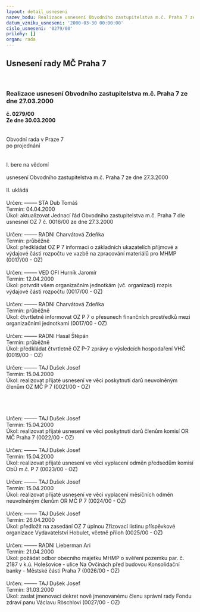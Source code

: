 ```yaml
---
layout: detail_usneseni
nazev_bodu: Realizace usnesení Obvodního zastupitelstva m.č. Praha 7 ze dne 27.03.2000
datum_vzniku_usneseni: '2000-03-30 00:00:00'
cislo_usneseni: '0279/00'
prilohy: []
organ: rada
---
```

<div id="ucUsn_pList" class="usn">
	<span><h2>Usnesení rady MČ Praha 7 </h2>
<br></span><div class="standBody">
<span><h3>Realizace usnesení Obvodního zastupitelstva m.č. Praha 7 ze dne 27.03.2000</h3></span><div class="center">
		<strong>č. 0279/00</strong><br>
	</div>
<div class="center">
		<strong>Ze dne 30.03.2000</strong><br><br>
	</div>
<br>Obvodní rada v Praze 7<br>po projednání<br><br><br>I.	bere na vědomí<br><br> usnesení Obvodního zastupitelstva m.č. Praha 7 ze dne 27.3.2000<br><br>II.	ukládá <br><br> Určen:	–––––	STA Dub Tomáš<br>Termín: 04.04.2000<br>Úkol:	aktualizovat Jednací řád Obvodního zastupitelstva m.č. Praha 7 dle usnesneí OZ 7 č. 0016/00 ze dne 27.3.2000<br> <br> Určen:	–––––	RADNI Charvátová Zdeňka<br>Termín: průběžně<br>Úkol:	předkládat OZ P 7 informaci o základních ukazatelích příjmové a výdajové části rozpočtu ve vazbě na zpracování materiálů pro MHMP  (0017/00 - OZ)<br> <br> Určen:	–––––	VED OFI Hurník Jaromír<br>Termín: 12.04.2000<br>Úkol:	potvrdit všem organizačním jednotkám (vč. organizací) rozpis výdajové části rozpočtu    (0017/00 - OZ)<br> <br> Určen:	–––––	RADNI Charvátová Zdeňka<br>Termín: průběžně<br>Úkol:	čtvrtletně informovat OZ P 7 o přesunech finančních prostředků mezi organizačními jednotkami   (0017/00 - OZ)<br> <br> Určen:	–––––	RADNI Hasal Štěpán<br>Termín: průběžně<br>Úkol:	předkládat čtvrtletně OZ P-7 zprávy o výsledcích hospodaření VHČ   (0019/00 - OZ)<br> <br> Určen:	–––––	TAJ Dušek Josef<br>Termín: 15.04.2000<br>Úkol:	realizovat přijaté usnesení ve věci poskytnutí darů neuvolněným členům OZ MČ P 7   (0021/00 - OZ)<br> <br><br><br><br> Určen:	–––––	TAJ Dušek Josef<br>Termín: 15.04.2000<br>Úkol:	realizovat přijaté usnesení ve věci poskytnutí darů členům komisí OR MČ Praha 7   (0022/00 - OZ)<br> <br> Určen:	–––––	TAJ Dušek Josef<br>Termín: 15.04.2000<br>Úkol:	realizovat přijaté usnesení ve věci vyplacení odměn předsedům komisí ObÚ m.č. P 7   (0023/00 - OZ)<br> <br> Určen:	–––––	TAJ Dušek Josef<br>Termín: 15.04.2000<br>Úkol:	realizovat přijaté usnesení ve věci vyplacení měsíčních odměn neuvolněným členům OR MČ P 7   (0024/00 - OZ)<br> <br> Určen:	–––––	TAJ Dušek Josef<br>Termín: 26.04.2000<br>Úkol:	předložit na zasedání OZ 7 úplnou Zřizovací listinu příspěvkové organizace Vydavatelství Hobulet, včetně příloh   (0025/00 - OZ)<br> <br> Určen:	–––––	RADNI Lieberman Ari<br>Termín: 21.04.2000<br>Úkol:	požádat odbor obecního majetku MHMP o svěření pozemku par. č. 2187 v k.ú. Holešovice - ulice Na Ovčinách před budovou Konsolidační banky - Městské části Praha 7   (0026/00 - OZ)<br> <br> Určen:	–––––	TAJ Dušek Josef<br>Termín: 31.03.2000<br>Úkol:	zaslat jmenovací dekret nově jmenovanému členu správní rady Fondu zdraví panu Václavu Röschlovi   (0027/00 - OZ)<br> <br><br><br> <br>
</div>
</div>